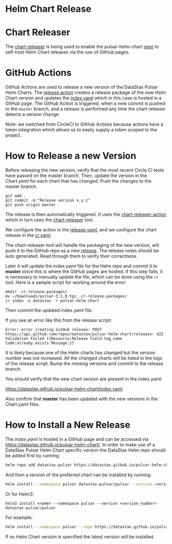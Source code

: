 Helm Chart Release
====================================================

# Chart Releaser

 The [chart-releaser](https://github.com/helm/chart-releaser) is being used to enable the pulsar-helm-chart [repo](https://github.com/datastax/pulsar-helm-chart) to self-host Helm Chart releases via the use of GitHub pages.

# GitHub Actions

GitHub Actions are used to release a new version of the DataStax Pulsar Helm Charts. The [release action](.github/workflows/release.yaml) creates a release package of the new Helm Chart version and updates the [index.yaml](https://datastax.github.io/pulsar-helm-chart/index.yaml) which in this case is hosted in a GitHub page. The GitHub Action is triggered, when a new commit is pushed to the `master` branch, and a release is performed any time the chart releaser detects a version change.

Note: we switched from CircleCI to GitHub Actions because actions have a token integration which allows us to easily supply a token scoped to the project.

# How to Release a new Version

Before releasing the new version, verify that the most recent Circle CI tests have passed on the master branch. Then, update the version in the *Chart.yaml* for each chart that has changed. Push the changes to the master branch.
```
git add .
git commit -m "Release version x.y.z"
git push origin master
```

The release is then automatically triggered. It uses the [chart-releaser-action](https://github.com/helm/chart-releaser-action) which in turn uses the [chart-releaser](https://github.com/helm/chart-releaser) tool.

We configure the action in the [release.yaml](.github/workflows/release.yaml), and we configure the chart release in the [cr.yaml](cr.yaml).

The chart-releaser tool will handle the packaging of the new version, will push it to the GitHub repo as a new [release](https://github.com/datastax/pulsar-helm-chart/releases). The release notes should be auto generated. Read through them to verify their correctness.

Later it will update the index.yaml file for the Helm repo and commit it to **master** since this is where the GitHub pages are hosted. If this step fails, it is necessary to manually update the file, which can be done using the `cr` tool. Here is a sample script for working around the error:

```shell
mkdir .cr-release-packages/
mv ~/Downloads/pulsar-3.1.0.tgz .cr-release-packages/
cr index -o datastax -r pulsar-helm-chart
```

Then commit the updated index.yaml file.

If you see an error like this from the release script:

```
Error: error creating GitHub release: POST https://api.github.com/repos/datastax/pulsar-helm-chart/releases: 422 Validation Failed [{Resource:Release Field:tag_name Code:already_exists Message:}]
```

It is likely because one of the Helm charts has changed but the version number was not increased. All the changed charts will be listed in the logs of the release script. Bump the missing versions and commit to the release branch.

You should verify that the new chart version are present in the index.yaml:

https://datastax.github.io/pulsar-helm-chart/index.yaml

Also confirm that **master** has been updated with the new versions in the Chart.yaml files.

# How to Install a New Release

The *index.yaml* is hosted in a GitHub page and can be accessed via https://datastax.github.io/pulsar-helm-chart/. In order to make use of a DataStax Pulsar Helm Chart specific version the DataStax Helm repo should be added first by running:

```bash
helm repo add datastax-pulsar https://datastax.github.io/pulsar-helm-chart
```

And then a version of the preferred chart can be installed by running:

```bash
helm install --namespace pulsar datastax-pulsar/pulsar --version <version_number>
```
Or for Helm3:

```
helm3 install <name> --namespace pulsar --version <version_number> datastax-pulsar/pulsar
```

For example:


```bash
helm install --namespace pulsar --repo https://datastax.github.io/pulsar-helm-chart pulsar --version v1.0.3
```

If no Helm Chart version is specified the latest version will be installed.
